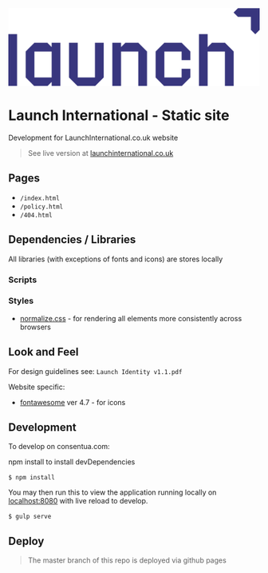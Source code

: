 ![](images/logo/launch-violet.png)
# Launch International - Static site
Development for LaunchInternational.co.uk website

>See live version at [launchinternational.co.uk](http://www.launchinternational.co.uk/)

## Pages

* `/index.html`
* `/policy.html`
* `/404.html`

## Dependencies / Libraries

All libraries (with exceptions of fonts and icons) are stores locally


### Scripts


### Styles
* [normalize.css](https://necolas.github.io/normalize.css/) - for rendering all elements more consistently across browsers


## Look and Feel

For design guidelines see: `Launch Identity v1.1.pdf`

Website specific:
* [fontawesome](http://fontawesome.io/) ver 4.7 - for icons

## Development

To develop on consentua.com:

npm install to install devDependencies

```
$ npm install
```


You may then run this to view the application running locally on [localhost:8080](http://localhost:8080/)  with live reload to develop.

```
$ gulp serve
```


## Deploy

>The master branch of this repo is deployed via github pages